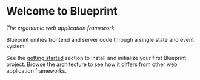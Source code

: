 # Welcome to Blueprint
*The ergonomic web application framework*

Blueprint unifies frontend and server code through a single state and event system. 

See the [getting started](./gettingStarted.md) section to install and initialize your first Blueprint project. Browse the [architecture](./architecture.md) to see how it differs from other web application frameworks.